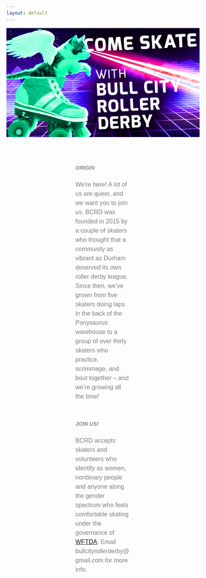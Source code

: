 ```yaml
---
layout: default
---
```


<!-- Hero photo -->
<div class="col m12 center-align">
<img class="center responsive-img" src="media/images/KITTENwide.jpg">
</div>

<div class="col m12 center-align"  style="font-family: 'PT Sans', sans-serif; padding-left: 180px; padding-right: 180px; padding-top: 50px">
<h5 style="font-family: 'PT Sans', sans-serif; font-style: bold; text-align: left; opacity: 0.5;" class="black-text">ORIGIN</h5>
<p style="color:gray; font-size:16px; line-height: 150%;  text-align: left; ">We're here! A lot of us are queer, and we want you to join us. BCRD was
founded in 2015 by a couple of skaters who thought that a community as vibrant as Durham deserved its own roller derby league. Since then, we’ve grown from five skaters doing laps
in the back of the Ponysaurus warehouse to a group of over thirty skaters who practice,
scrimmage, and bout together – and we’re growing all the time!
</p>
<br>

<h5 style="font-family: 'PT Sans', sans-serif; font-style: bold; text-align: left; opacity: 0.5;" class="black-text">JOIN US!</h5>
<p style="color:gray; font-size:16px; line-height: 150%;  text-align: left;">
BCRD accepts skaters and volunteers who identify as women, nonbinary people and anyone along the gender spectrum who feels comfortable skating under the governance of <a href="https://resources.wftda.org/womens-flat-track-derby-association-statement-about-gender/">WFTDA</a>. Email bullcityrollerderby@gmail.com for more info.</p>

</div>
